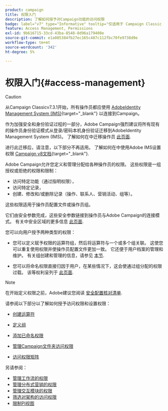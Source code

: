 ```yaml
---
product: campaign
title: 权限入门
description: 了解如何授予对Campaign功能的访问权限
badge: label="v7" type="Informative" tooltip="仅适用于 Campaign Classic v7"
feature: Access Management, Permissions
exl-id: 9b616715-33cd-43ba-8548-8d96a179408e
source-git-commit: e1a085384fb27ec165c487c112fbc70fe9738d9e
workflow-type: tm+mt
source-wordcount: '342'
ht-degree: 5%

---
```


# 权限入门{#access-management}


>[!CAUTION]
>
>从Campaign Classicv7.3.1开始，所有操作员都应使用 [AdobeIdentity Management System (IMS)](https://helpx.adobe.com/cn/enterprise/using/identity.html){target="_blank"} 以连接到Campaign。
>
>作为加强安全和身份验证过程的一部分，Adobe Campaign强烈建议将所有现有的操作员身份验证模式从登录/密码本机身份验证迁移到AdobeIdentity Management System (IMS)。 了解如何在中迁移操作员 [此页面](../../technotes/using/migrate-users-to-ims.md).
> 
>进行此迁移后，请注意，以下部分不再适用。  了解如何在中使用Adobe IMS设置权限 [Campaign v8文档](https://experienceleague.adobe.com/docs/campaign/campaign-v8/admin/permissions/gs-permissions.html?lang=zh-Hans){target="_blank"}.


Adobe Campaign允许您定义和管理分配给各种操作员的权限。 这些权限是一组授权或拒绝的权限和限制：

* 访问特定功能（通过指明权限），
* 访问特定记录，
* 创建、修改和/或删除记录（操作、联系人、营销活动、组等）。

这些权限适用于操作员配置文件或操作员组。

它们由安全参数完成，这些安全参数链接到操作员与Adobe Campaign的连接模式。 有关中安全区域的更多信息 [此页面](../../installation/using/security-zones.md).

您可以向用户授予两种类型的权限：

* 您可以定义赋予权限的运算符组，然后将运算符与一个或多个组关联。 这使您可以重复使用权限并使操作员配置文件更加一致。 它还便于用户档案的管理和维护。 有关组创建和管理的信息，请参见 [本节](access-management-groups.md).

* 您可以将命名权限直接归因于用户，在某些情况下，这会使通过组分配的权限过载。 该等权利呈列于 [此页面](access-management-named-rights.md).

>[!NOTE]
>
>在开始定义权限之前，Adobe建议您阅读 [安全配置核对清单](https://helpx.adobe.com/cn/campaign/kb/acc-security.html).

请参阅以下部分以了解如何授予访问权限和设置权限：

* [创建运算符](access-management-operators.md)

* [定义组](access-management-groups.md)

* [添加已命名权限](access-management-named-rights.md)

* [管理Campaign文件夹访问权限](access-management-folders.md)

* [访问权限矩阵](access-management-named-rights.md#access-rights-matrix)


另请参阅：

* [管理工作流的权限](../../workflow/using/managing-rights.md)
* [管理分布式营销的权限](../../distributed/using/about-distributed-marketing.md#operators-and-entities)
* [管理交互模块的权限](../../interaction/using/operator-profiles.md)
* [筛选对架构的访问权限](../../configuration/using/filtering-schemas.md)
* [限制PI视图](../../configuration/using/restricting-pii-view.md)
